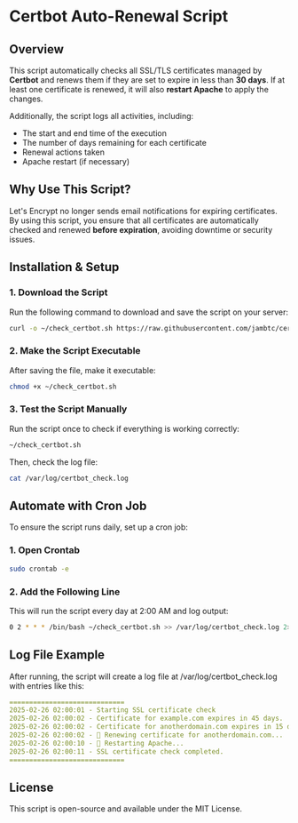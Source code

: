 # Certbot Auto-Renewal Script


## Overview

This script automatically checks all SSL/TLS certificates managed by **Certbot** and renews them if they are set to expire in less than **30 days**.
If at least one certificate is renewed, it will also **restart Apache** to apply the changes.

Additionally, the script logs all activities, including:

- The start and end time of the execution
- The number of days remaining for each certificate
- Renewal actions taken
- Apache restart (if necessary)


## Why Use This Script?
Let's Encrypt no longer sends email notifications for expiring certificates.
By using this script, you ensure that all certificates are automatically checked and renewed **before expiration**, avoiding downtime or security issues.



## Installation & Setup

### 1. Download the Script
Run the following command to download and save the script on your server:

```bash
curl -o ~/check_certbot.sh https://raw.githubusercontent.com/jambtc/certbot-auto-renewal/main/check_certbot.sh
```

### 2. Make the Script Executable
After saving the file, make it executable:

```bash 
chmod +x ~/check_certbot.sh
```

### 3. Test the Script Manually
Run the script once to check if everything is working correctly:

```bash
~/check_certbot.sh
```

Then, check the log file:

```bash
cat /var/log/certbot_check.log
```

## Automate with Cron Job
To ensure the script runs daily, set up a cron job:

### 1. Open Crontab

```bash
sudo crontab -e
```

### 2. Add the Following Line
This will run the script every day at 2:00 AM and log output:

```bash
0 2 * * * /bin/bash ~/check_certbot.sh >> /var/log/certbot_check.log 2>&1
```

## Log File Example
After running, the script will create a log file at /var/log/certbot_check.log with entries like this:

```yaml
=============================
2025-02-26 02:00:01 - Starting SSL certificate check
2025-02-26 02:00:02 - Certificate for example.com expires in 45 days.
2025-02-26 02:00:02 - Certificate for anotherdomain.com expires in 15 days.
2025-02-26 02:00:02 - 🔄 Renewing certificate for anotherdomain.com...
2025-02-26 02:00:10 - 🔄 Restarting Apache...
2025-02-26 02:00:11 - SSL certificate check completed.
=============================
```

## License

This script is open-source and available under the MIT License.
